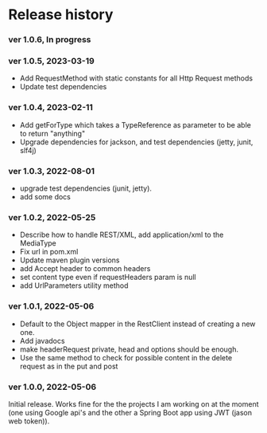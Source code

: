 # Release history

### ver 1.0.6, In progress

### ver 1.0.5, 2023-03-19
- Add RequestMethod with static constants for all Http Request methods
- Update test dependencies

### ver 1.0.4, 2023-02-11
- Add getForType which takes a TypeReference as parameter to be able to return "anything"
- Upgrade dependencies for jackson, and test dependencies (jetty, junit, slf4j) 

### ver 1.0.3, 2022-08-01
- upgrade test dependencies (junit, jetty). 
- add some docs

### ver 1.0.2, 2022-05-25
- Describe how to handle REST/XML, add application/xml to the MediaType
- Fix url in pom.xml
- Update maven plugin versions
- add Accept header to common headers
- set content type even if requestHeaders param is null
- add UrlParameters utility method

### ver 1.0.1, 2022-05-06
- Default to the Object mapper in the RestClient instead of creating a new one.
- Add javadocs
- make headerRequest private, head and options should be enough.
- Use the same method to check for possible content in the delete request as in the put and post

### ver 1.0.0, 2022-05-06
Initial release. Works fine for the the projects I am working on at the moment (one using Google api's
and the other a Spring Boot app using JWT (jason web token)).